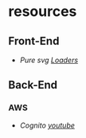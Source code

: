 # resources

## Front-End
- *Pure svg [Loaders](https://codepen.io/nikhil8krishnan/pen/rVoXJa)*

## Back-End
### AWS
- *Cognito [youtube](https://www.youtube.com/watch?v=EaDMG4amEfk)*
